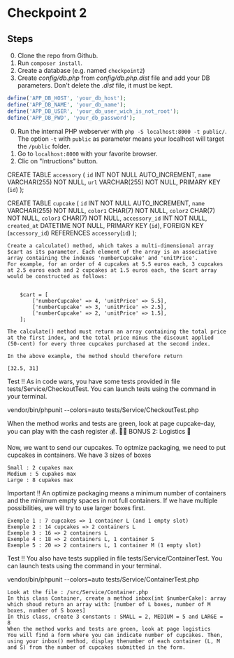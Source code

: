 # Checkpoint 2

## Steps

0. Clone the repo from Github.
0. Run `composer install`.
0. Create a database (e.g. named `checkpoint2`)
0. Create *config/db.php* from *config/db.php.dist* file and add your DB parameters. Don't delete the *.dist* file, it must be kept.
```php
define('APP_DB_HOST', 'your_db_host');
define('APP_DB_NAME', 'your_db_name');
define('APP_DB_USER', 'your_db_user_wich_is_not_root');
define('APP_DB_PWD', 'your_db_password');
```

0. Run the internal PHP webserver with `php -S localhost:8000 -t public/`. The option `-t` with `public` as parameter means your localhost will target the `/public` folder.
0. Go to `localhost:8000` with your favorite browser.
0. Clic on "Intructions" button.


CREATE TABLE `accessory` (
    `id` INT NOT NULL AUTO_INCREMENT,
    `name` VARCHAR(255) NOT NULL,
    `url` VARCHAR(255) NOT NULL,
    PRIMARY KEY (`id`)
);

CREATE TABLE `cupcake` (
    `id` INT NOT NULL AUTO_INCREMENT,
    `name` VARCHAR(255) NOT NULL,
    `color1` CHAR(7) NOT NULL,
    `color2` CHAR(7) NOT NULL,
    `color3` CHAR(7) NOT NULL,
    `accessory_id` INT NOT NULL,
    `created_at` DATETIME NOT NULL,
    PRIMARY KEY (`id`),
    FOREIGN KEY (`accessory_id`) REFERENCES `accessory`(`id`)
);


    Create a calculate() method, which takes a multi-dimensional array $cart as its parameter. Each element of the array is an associative array containing the indexes 'numberCupcake' and 'unitPrice'.
    For example, for an order of 4 cupcakes at 5.5 euros each, 3 cupcakes at 2.5 euros each and 2 cupcakes at 1.5 euros each, the $cart array would be constructed as follows:

                    
        $cart = [
            ['numberCupcake' => 4, 'unitPrice' => 5.5],
            ['numberCupcake' => 3, 'unitPrice' => 2.5],
            ['numberCupcake' => 2, 'unitPrice' => 1.5],
        ];
  
    The calculate() method must return an array containing the total price at the first index, and the total price minus the discount applied (50-cent) for every three cupcakes purchased at the second index.

    In the above example, the method should therefore return

    [32.5, 31]

Test !!
As in code wars, you have some tests provided in file tests/Service/CheckoutTest.
You can launch tests using the command in your terminal.

vendor/bin/phpunit --colors=auto tests/Service/CheckoutTest.php

When the method works and tests are green, look at page cupcake-day, you can play with the cash register 💰.
💪💪 BONUS 2: Logistics 🚚

Now, we want to send our cupcakes. To optmize packaging, we need to put cupcakes in containers. We have 3 sizes of boxes

    Small : 2 cupakes max
    Medium : 5 cupakes max
    Large : 8 cupakes max

Important !! An optimize packaging means a minimum number of containers and the minimum empty spaces in not full containers. If we have multiple possibilities, we will try to use larger boxes first.

    Exemple 1 : 7 cupcakes => 1 container L (and 1 empty slot)
    Exemple 2 : 14 cupcakes => 2 containers L
    Exemple 3 : 16 => 2 containers L
    Exemple 4 : 18 => 2 containers L, 1 container S
    Exemple 5 : 20 => 2 containers L, 1 container M (1 empty slot)

Test !!
You also have tests supplied in file tests/Service/ContainerTest.
You can launch tests using the command in your terminal.

vendor/bin/phpunit --colors=auto tests/Service/ContainerTest.php

    Look at the file : /src/Service/Container.php
    In this class Container, create a method inbox(int $numberCake): array
    which shoud return an array with: [number of L boxes, number of M boxes, number of S boxes]
    In this class, create 3 constants : SMALL = 2, MEDIUM = 5 and LARGE = 8
    When the method works and tests are green, look at page logistics
    You will find a form where you can indicate number of cupcakes. Then, using your inbox() method, display thenumber of each container (L, M and S) from the number of cupcakes submitted in the form.
